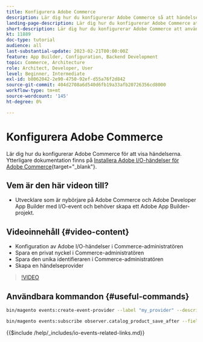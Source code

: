 ```yaml
---
title: Konfigurera Adobe Commerce
description: Lär dig hur du konfigurerar Adobe Commerce så att händelser kan användas i Adobe Developer App Builder.
landing-page-description: Lär dig hur du konfigurerar Adobe Commerce att använda händelsemekanismen för Adobe Developer App Builder användning.
short-description: Lär dig hur du konfigurerar Adobe Commerce att använda händelsemekanismen för Adobe Developer App Builder användning.
kt: 11889
doc-type: tutorial
audience: all
last-substantial-update: 2023-02-21T00:00:00Z
feature: App Builder, Configuration, Backend Development
topic: Commerce, Architecture
role: Architect, Developer, User
level: Beginner, Intermediate
exl-id: b8062042-2e90-4750-92ef-d55a76f2d842
source-git-commit: 404d2708a6d540d6fb19a33afb20726356cd8000
workflow-type: tm+mt
source-wordcount: '145'
ht-degree: 0%

---
```


# Konfigurera Adobe Commerce

Lär dig hur du konfigurerar Adobe Commerce för att visa händelserna. Ytterligare dokumentation finns på [Installera Adobe I/O-händelser för Adobe Commerce](https://developer.adobe.com/commerce/events/get-started/installation/){target="_blank"}.

## Vem är den här videon till?

* Utvecklare som är nybörjare på Adobe Commerce och Adobe Developer App Builder med I/O-event och behöver skapa ett Adobe App Builder-projekt.

## Videoinnehåll {#video-content}

* Konfiguration av Adobe I/O-händelser i Commerce-administratören
* Spara en privat nyckel i Commerce-administratören
* Spara den unika identifieraren i Commerce-administratören
* Skapa en händelseprovider

>[!VIDEO](https://video.tv.adobe.com/v/3430611?quality=12&learn=on&captions=swe)

## Användbara kommandon {#useful-commands}

```bash
bin/magento events:create-event-provider --label "my_provider" --description "Provides out-of-process extensibility for Adobe Commerce"

bin/magento events:subscribe observer.catalog_product_save_after --fields=name --fields=price
```

{{$include /help/_includes/io-events-related-links.md}}
